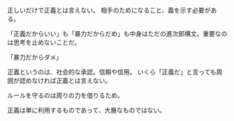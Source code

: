 正しいだけで正義とは言えない。
相手のためになること、義を示す必要がある。

「正義だからいい」も「暴力だからだめ」も中身はただの進次郎構文。重要なのは思考を止めないことだ。

「暴力だからダメ」

正義というのは、社会的な承認。信頼や信用。
いくら「正義だ」と言っても周囲が認めなければ正義とは言えない。

ルールを守るのは周りの力を借りるため。

正義は単に利用するものであって、大層なものではない。
